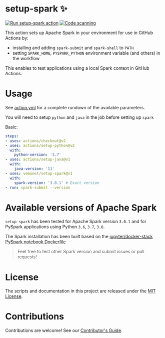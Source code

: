 # setup-spark ✨

[![Run setup-spark action](https://github.com/vemonet/setup-spark/workflows/Run%20setup-spark%20action/badge.svg)](https://github.com/vemonet/setup-spark/actions?query=workflow%3A%22Run+setup-spark+action%22) [![Code scanning](https://github.com/vemonet/setup-spark/workflows/Code%20scanning/badge.svg)](https://github.com/vemonet/setup-spark/actions?query=workflow%3A%22Code+scanning%22)

This action sets up Apache Spark in your environment for use in GitHub Actions by:

- installing and adding `spark-submit` and `spark-shell` to `PATH`
- setting `SPARK_HOME`, `PYSPARK_PYTHON` environment variable (and others) in the workflow

This enables to test applications using a local Spark context in GitHub Actions.

# Usage

See [action.yml](action.yml) for a complete rundown of the available parameters.

You will need to setup `python` and `java` in the job before setting up `spark`

Basic:
```yaml
steps:
- uses: actions/checkout@v2
- uses: actions/setup-python@v2
  with:
    python-version: '3.7'
- uses: actions/setup-java@v1
  with:
    java-version: '11'
- uses: vemonet/setup-spark@v1
  with:
    spark-version: '3.0.1' # Exact version
- run: spark-submit --version
```

# Available versions of Apache Spark

`setup-spark` has been tested for Apache Spark version `3.0.1` and for PySpark applications using Python `3.6`,  `3.7`,  `3.8`.

The Spark installation has been built based on the [jupyter/docker-stack PySpark notebook Dockerfile](https://github.com/jupyter/docker-stacks/blob/master/pyspark-notebook/Dockerfile)

> Feel free to test other Spark version and submit issues or pull requests!

# License

The scripts and documentation in this project are released under the [MIT License](LICENSE).

# Contributions

Contributions are welcome! See our [Contributor's Guide](docs/contributors.md).
